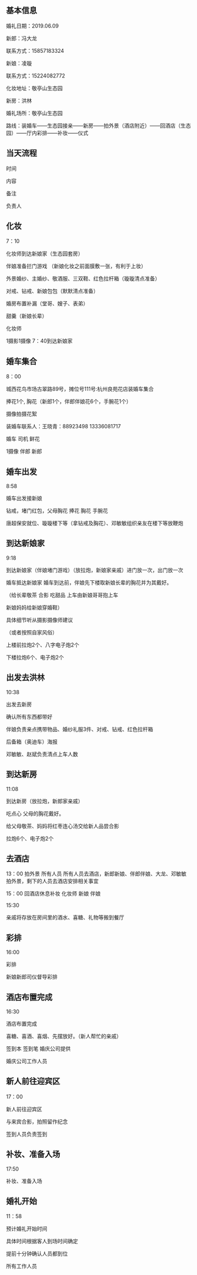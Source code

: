 ## 基本信息

婚礼日期：2019.06.09

新郎：冯大龙

联系方式：15857183324   

新娘：凌璇               

联系方式：15224082772

化妆地址：敬亭山生态园

新房：洪林

婚礼场所：敬亭山生态园

路线：装婚车——生态园接亲——新房——拍外景（酒店附近）——回酒店（生态园）——厅内彩排——补妆——仪式

## 当天流程

时间

内容

备注

负责人

## 化妆

7：10

化妆师到达新娘家（生态园套房）

伴娘准备拦门游戏 （新娘化妆之前面膜敷一张，有利于上妆）

外景婚纱、主婚纱、敬酒服、三双鞋、红色拉杆箱（璇璇清点准备）  

对戒、钻戒、新娘包包（默默清点准备）

婚房布置补漏（堂哥、嫂子、表弟）

甜羹（新娘长辈）

化妆师

1摄影1摄像 7：40到达新娘家

## 婚车集合

8：00

城西花鸟市场古翠路89号，摊位号111号:杭州良苑花店装婚车集合

捧花1个, 胸花（新郎1个，伴郎伴娘花6个，手腕花1个）

摄像拍摄花絮 

装婚车联系人：王晓青：88923498  13336081717

婚车 司机 鲜花

1摄像  伴郎 新郎

## 婚车出发

8:58

婚车出发接新娘

钻戒，堵门红包，父母胸花 捧花 胸花 手腕花

唐超保安就位、璇璇楼下等（拿钻戒及胸花）、邓敏敏组织亲友在楼下等放鞭炮


## 到达新娘家

9:18

到达新娘家（伴娘堵门游戏）（放拉炮，新娘家亲戚）进门放一次，出门放一次

婚车抵达新娘家 婚车到达前，伴娘先下楼取新娘长辈的胸花并为其戴好。

（给长辈敬茶  合影  吃甜品  上车由新娘哥哥抱上车

新娘妈妈给新娘穿婚鞋）  

具体细节听从摄影摄像师建议

（或者按照自家风俗）

上楼前拉炮2个、八字电子炮2个

下楼拉炮6个、电子炮2个

## 出发去洪林

10:38

出发去新房

确认所有东西都带好

伴娘负责亲点携带物品、婚纱礼服3件、对戒、钻戒、红色拉杆箱

后备箱（奥迪车）海报

邓敏敏、赵斌负责清点上车人数

## 到达新房

11:08

到达新房（放拉炮，新郎家亲戚）

吃点心  父母的胸花戴好。

给父母敬茶、妈妈将红枣连心汤交给新人品尝合影

拉炮6个、电子炮2个


## 去酒店


13：00
拍外景
所有人员
所有人员去酒店，新郎新娘、伴郎伴娘、大龙、邓敏敏拍外景，剩下的人员去酒店安排相关事宜

 15：00
回酒店休息补妆
化妆师  新娘 伴娘


 15:30

亲戚将存放在房间里的酒水、喜糖、礼物等搬到餐厅


## 彩排

16:00

彩排

新娘新郎司仪督导彩排

## 酒店布置完成

 16:30


酒店布置完成

喜糖、喜酒、喜烟、先摆放好。（新人帮忙的亲戚）

签到本 签到笔 婚庆公司提供

婚庆公司工作人员

## 新人前往迎宾区

17：00

新人前往迎宾区

与来宾合影，拍照留作纪念

签到人员负责签到

## 补妆、准备入场

17:50

补妆、准备入场


## 婚礼开始

11：58

预计婚礼开始时间

具体时间根据客人到场时间确定

提前十分钟确认人员都到位

所有工作人员




